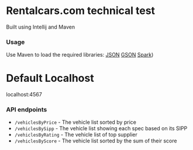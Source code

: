 # Rentalcars.com technical test
Built using Intellij and Maven

### Usage
Use Maven to load the required libraries:
    [JSON](http://mvnrepository.com/artifact/org.json/json/20160212)
    [GSON](https://github.com/google/gson)
    [Spark](http://sparkjava.com/))


# Default Localhost
localhost:4567

### API endpoints
* `/vehiclesByPrice` - The vehicle list sorted by price
* `/vehiclesBySipp` - The vehicle list showing each spec based on its SIPP
* `/vehiclesByRating` -  The vehicle list of top supplier
* `/vehiclesByScore` - The vehicle list sorted by the sum of their score
